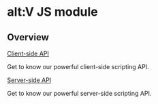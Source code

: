 # alt:V JS module

## Overview
<section class="destinations">
  <div class="grid-container">
    <div class="grid-item">
      <div class="card">
        <div class="card-icon">
          <span class="glyph fa-cogs"></span>
        </div>
        <div class="card-content">
          <a href="alt-client.yml" class="card-header">
            <span>
              Client-side API
            </span>
          </a>
          <p class="card-description">
            Get to know our powerful client-side scripting API.
          </p>
        </div>
      </div>
    </div>
    <div class="grid-item">
      <div class="card">
        <div class="card-icon">
          <span class="glyph fa-book-open"></span>
        </div>
        <div class="card-content">
          <a href="alt-server.yml" class="card-header">
            <span>
              Server-side API
            </span>
          </a>
          <p class="card-description">
            Get to know our powerful server-side scripting API.
          </p>
        </div>
      </div>
    </div>
  </div>
</section>
